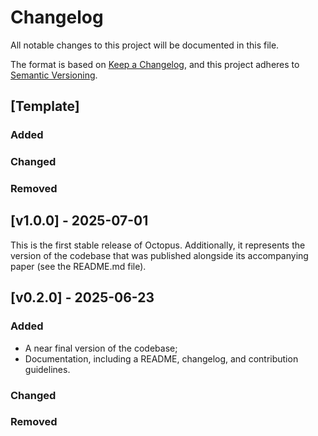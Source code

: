 # Changelog

All notable changes to this project will be documented in this file.

The format is based on [Keep a Changelog](https://keepachangelog.com/en/1.1.0/),
and this project adheres to [Semantic Versioning](https://semver.org/spec/v2.0.0.html).

## [Template]

### Added

### Changed

### Removed

## [v1.0.0] - 2025-07-01

This is the first stable release of Octopus.
Additionally, it represents the version of the codebase that was published alongside its accompanying paper (see the
README.md file).

## [v0.2.0] - 2025-06-23

### Added

- A near final version of the codebase;
- Documentation, including a README, changelog, and contribution guidelines.

### Changed

### Removed
